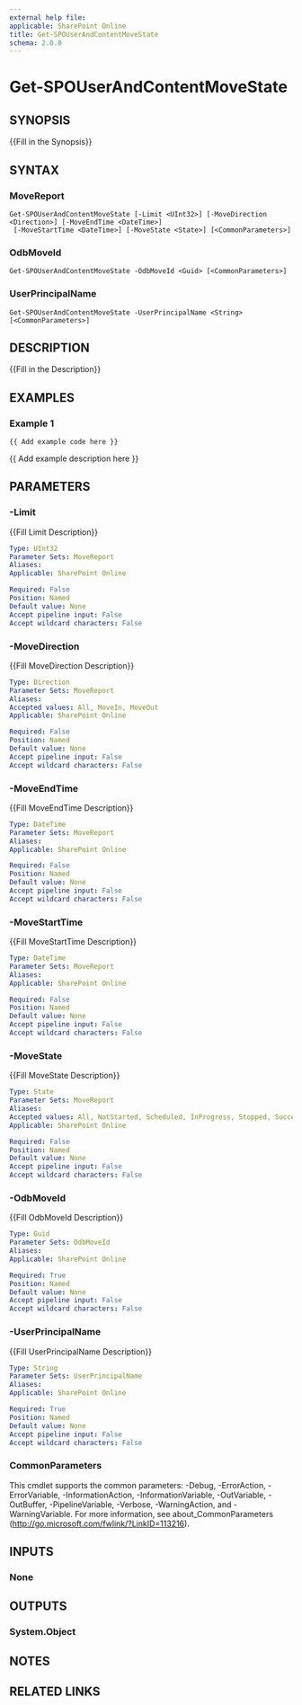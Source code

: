 ```yaml
---
external help file: 
applicable: SharePoint Online
title: Get-SPOUserAndContentMoveState
schema: 2.0.0
---
```


# Get-SPOUserAndContentMoveState

## SYNOPSIS
{{Fill in the Synopsis}}

## SYNTAX

### MoveReport
```
Get-SPOUserAndContentMoveState [-Limit <UInt32>] [-MoveDirection <Direction>] [-MoveEndTime <DateTime>]
 [-MoveStartTime <DateTime>] [-MoveState <State>] [<CommonParameters>]
```

### OdbMoveId
```
Get-SPOUserAndContentMoveState -OdbMoveId <Guid> [<CommonParameters>]
```

### UserPrincipalName
```
Get-SPOUserAndContentMoveState -UserPrincipalName <String> [<CommonParameters>]
```

## DESCRIPTION
{{Fill in the Description}}

## EXAMPLES

### Example 1 
```
{{ Add example code here }}
```

{{ Add example description here }}

## PARAMETERS

### -Limit
{{Fill Limit Description}}

```yaml
Type: UInt32
Parameter Sets: MoveReport
Aliases: 
Applicable: SharePoint Online

Required: False
Position: Named
Default value: None
Accept pipeline input: False
Accept wildcard characters: False
```

### -MoveDirection
{{Fill MoveDirection Description}}

```yaml
Type: Direction
Parameter Sets: MoveReport
Aliases: 
Accepted values: All, MoveIn, MoveOut
Applicable: SharePoint Online

Required: False
Position: Named
Default value: None
Accept pipeline input: False
Accept wildcard characters: False
```

### -MoveEndTime
{{Fill MoveEndTime Description}}

```yaml
Type: DateTime
Parameter Sets: MoveReport
Aliases: 
Applicable: SharePoint Online

Required: False
Position: Named
Default value: None
Accept pipeline input: False
Accept wildcard characters: False
```

### -MoveStartTime
{{Fill MoveStartTime Description}}

```yaml
Type: DateTime
Parameter Sets: MoveReport
Aliases: 
Applicable: SharePoint Online

Required: False
Position: Named
Default value: None
Accept pipeline input: False
Accept wildcard characters: False
```

### -MoveState
{{Fill MoveState Description}}

```yaml
Type: State
Parameter Sets: MoveReport
Aliases: 
Accepted values: All, NotStarted, Scheduled, InProgress, Stopped, Success, Failed
Applicable: SharePoint Online

Required: False
Position: Named
Default value: None
Accept pipeline input: False
Accept wildcard characters: False
```

### -OdbMoveId
{{Fill OdbMoveId Description}}

```yaml
Type: Guid
Parameter Sets: OdbMoveId
Aliases: 
Applicable: SharePoint Online

Required: True
Position: Named
Default value: None
Accept pipeline input: False
Accept wildcard characters: False
```

### -UserPrincipalName
{{Fill UserPrincipalName Description}}

```yaml
Type: String
Parameter Sets: UserPrincipalName
Aliases: 
Applicable: SharePoint Online

Required: True
Position: Named
Default value: None
Accept pipeline input: False
Accept wildcard characters: False
```

### CommonParameters
This cmdlet supports the common parameters: -Debug, -ErrorAction, -ErrorVariable, -InformationAction, -InformationVariable, -OutVariable, -OutBuffer, -PipelineVariable, -Verbose, -WarningAction, and -WarningVariable. For more information, see about_CommonParameters (http://go.microsoft.com/fwlink/?LinkID=113216).

## INPUTS

### None

## OUTPUTS

### System.Object

## NOTES

## RELATED LINKS

